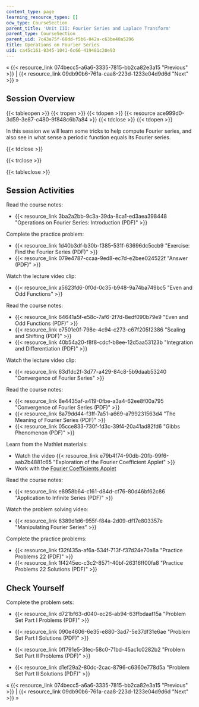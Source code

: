 ```yaml
---
content_type: page
learning_resource_types: []
ocw_type: CourseSection
parent_title: 'Unit III: Fourier Series and Laplace Transform'
parent_type: CourseSection
parent_uid: 7c43a75f-68dd-f5b6-042a-c63be40a5296
title: Operations on Fourier Series
uid: ca45c161-8345-1041-6c66-419481c20e93
---
```


« {{< resource_link 074becc5-a6a6-3335-7815-bb2ca82e3a15 "Previous" >}} | {{< resource_link 09db90b6-761a-caa8-223d-1233e04d9d6d "Next" >}} »

Session Overview
----------------

{{< tableopen >}}
{{< tropen >}}
{{< tdopen >}}
{{< resource ace999d0-3d59-3e87-c480-9f848c6b7a84 >}}
{{< tdclose >}}
{{< tdopen >}}


In this session we will learn some tricks to help compute Fourier series, and also see in what sense a periodic function equals its Fourier series.


{{< tdclose >}}

{{< trclose >}}

{{< tableclose >}}

Session Activities
------------------

Read the course notes:

*   {{< resource_link 3ba2a2bb-9c3a-39da-8ca1-ed3aea398448 "Operations on Fourier Series: Introduction (PDF)" >}}

Complete the practice problem:

*   {{< resource_link 1d40b3df-b30b-f385-531f-63696dc5ccb9 "Exercise: Find the Fourier Series (PDF)" >}}
*   {{< resource_link 079e4787-ccaa-9ed8-ec7d-e2bee024522f "Answer (PDF)" >}}

Watch the lecture video clip:

*   {{< resource_link a5623fd6-0f0d-0c35-b948-9a74ba749bc5 "Even and Odd Functions" >}}

Read the course notes:

*   {{< resource_link 64641a5f-e58c-7af6-2f7d-8edf090b79e9 "Even and Odd Functions (PDF)" >}}
*   {{< resource_link e7501e0f-798e-4c94-c273-c67f205f2386 "Scaling and Shifting (PDF)" >}}
*   {{< resource_link 40b54a20-f8f8-cdcf-b8ee-12d5aa53123b "Integration and Differentiation (PDF)" >}}

Watch the lecture video clip:

*   {{< resource_link 63d1dc2f-3d77-a429-84c8-5b9daab53240 "Convergence of Fourier Series" >}}

Read the course notes:

*   {{< resource_link 8e4435af-a419-0fbe-a3a4-62ee8f00a795 "Convergence of Fourier Series (PDF)" >}}
*   {{< resource_link 8a79dd44-f3ff-7a51-a669-a799231563d4 "The Meaning of Fourier Series (PDF)" >}}
*   {{< resource_link 05cce833-730f-fd3c-39f4-20a41ad82fd6 "Gibbs Phenomenon (PDF)" >}}

Learn from the Mathlet materials:

*   Watch the video {{< resource_link e79b4f74-90db-20fb-99f6-aab2b4881c65 "Exploration of the Fourier Coefficient Applet" >}}
*   Work with the [Fourier Coefficients Applet](/ans7870/18/18.03SC/fourierCoefficients.html "Open in a new window.")

Read the course notes:

*   {{< resource_link e8958b64-c161-d84d-cf76-80d46bf62c86 "Application to Infinite Series (PDF)" >}}

Watch the problem solving video:

*   {{< resource_link 6389d1d6-955f-f84a-2d09-df17e803357e "Manipulating Fourier Series" >}}

Complete the practice problems:

*   {{< resource_link f32f435a-af6a-534f-713f-f37d24e70a8a "Practice Problems 22 (PDF)" >}}
*   {{< resource_link 1f4245ec-c3c2-8571-40bf-26316ff00fa8 "Practice Problems 22 Solutions (PDF)" >}}

Check Yourself
--------------

Complete the problem sets:

*   {{< resource_link d721bf63-d040-ec26-ab94-63ffbdaaf15a "Problem Set Part I Problems (PDF)" >}}
*   {{< resource_link 090e4606-6e35-e880-3ad7-5e37df31e6ae "Problem Set Part I Solutions (PDF)" >}}
  
*   {{< resource_link 0ff791e5-3fec-58c0-71bd-45ac1c0282b2 "Problem Set Part II Problems (PDF)" >}}
*   {{< resource_link d1ef29a2-80dc-2cac-8796-c6360e778d5a "Problem Set Part II Solutions (PDF)" >}}

« {{< resource_link 074becc5-a6a6-3335-7815-bb2ca82e3a15 "Previous" >}} | {{< resource_link 09db90b6-761a-caa8-223d-1233e04d9d6d "Next" >}} »